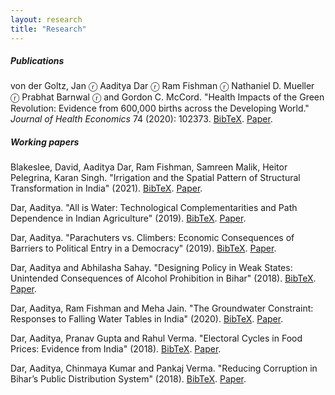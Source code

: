 ```yaml
---
layout: research
title: "Research"
---
```


##### Publications

von der Goltz, Jan ⓡ Aaditya Dar ⓡ Ram Fishman ⓡ Nathaniel D. Mueller ⓡ Prabhat Barnwal ⓡ and Gordon C. McCord. "Health Impacts of the Green Revolution: Evidence from 600,000 births across the Developing World." _Journal of Health Economics_ 74 (2020): 102373. [BibTeX](/research/bib/vdfmbm_greenrev.bib). [Paper](/research/vdfmbm_greenrev.pdf). <!--[What was the impact of adoption of agricultural technology on infant mortality?] -->

##### Working papers

Blakeslee, David, Aaditya Dar, Ram Fishman, Samreen Malik, Heitor Pelegrina, Karan Singh. "Irrigation and the Spatial Pattern of Structural Transformation in India" (2021). [BibTeX](/research/bib/bdfmps_irrigation.bib). [Paper](/research/bdfmps_irrigation.pdf).  <!-- [How did canal irrigation affect agriculture, non-agricultural employment and urbanization in villages and towns?] -->

Dar, Aaditya. "All is Water: Technological Complementarities and Path Dependence in Indian Agriculture" (2019). [BibTeX](/research/bib/dar_canals.bib). [Paper](/research/dar_canals.pdf). <!-- [Does history have persisting effects through mechanisms other than extractive land institutions?] -->

Dar, Aaditya. "Parachuters vs. Climbers: Economic Consequences of Barriers to Political Entry in a Democracy" (2019). [BibTeX](/research/bib/dar_parachuters.bib). [Paper](/research/dar_parachuters.pdf). <!-- [How does a legislator’s career prior to joining politics impact local economic growth?] -->

Dar, Aaditya and Abhilasha Sahay. "Designing Policy in Weak States: Unintended Consequences of Alcohol Prohibition in Bihar" (2018). [BibTeX](/research/bib/ds_prohibition.bib). [Paper](/research/ds_prohibition.pdf). <!-- [What happens to crime when the consumption and sale of alcohol is completely banned?] -->

Dar, Aaditya, Ram Fishman and Meha Jain. "The Groundwater Constraint: Responses to Falling Water Tables in India" (2020). [BibTeX](/research/bib/dfj_groundwater.bib). [Paper](/research/dfj_groundwater.pdf). <!-- [What are the short-run consequences of environmental degradation?] -->

Dar, Aaditya, Pranav Gupta and Rahul Verma. "Electoral Cycles in Food Prices: Evidence from India" (2018). [BibTeX](/research/bib/dgv_onions.bib). [Paper](/research/dgv_onions.pdf). <!-- [Under what conditions do prices of essential food commodities vary with the timing of elections? ] -->

Dar, Aaditya, Chinmaya Kumar and Pankaj Verma. "Reducing Corruption in Bihar’s Public Distribution System" (2018). [BibTeX](/research/bib/dkv_pds.bib). [Paper](/research/dkv_pds.pdf). <!-- [How important are ‘monitoring’ effects in an informational campaign?] -->
